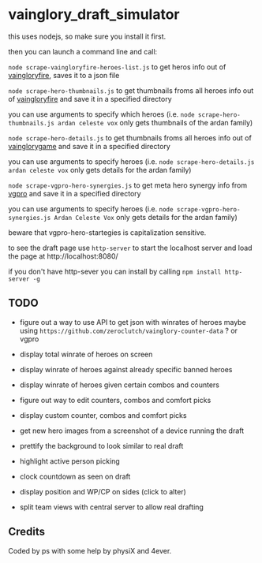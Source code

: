 # vainglory_draft_simulator

this uses nodejs, so make sure you install it first.

then you can launch a command line and call:

`node scrape-vaingloryfire-heroes-list.js` to get heros info out of [vaingloryfire](https://www.vaingloryfire.com/), saves it to a json file

`node scrape-hero-thumbnails.js` to get thumbnails froms all heroes info out of [vaingloryfire](https://www.vaingloryfire.com/) and save it in a specified directory

you can use arguments to specify which heroes (i.e. `node scrape-hero-thumbnails.js ardan celeste vox` only gets thumbnails of the ardan family)

`node scrape-hero-details.js` to get thumbnails froms all heroes info out of [vainglorygame](https://www.vainglorygame.com/) and save it in a specified directory

you can use arguments to specify heroes (i.e. `node scrape-hero-details.js ardan celeste vox` only gets details for the ardan family)

`node scrape-vgpro-hero-synergies.js` to get meta hero synergy info from [vgpro](https://vgpro.gg/) and save it in a specified directory

you can use arguments to specify heroes (i.e. `node scrape-vgpro-hero-synergies.js Ardan Celeste Vox` only gets details for the ardan family)

beware that vgpro-hero-startegies is capitalization sensitive.

to see the draft page use `http-server` to start the localhost server and load the page at http://localhost:8080/

if you don't have http-sever you can install by calling `npm install http-server -g`

## TODO

* figure out a way to use API to get json with winrates of heroes maybe using `https://github.com/zeroclutch/vainglory-counter-data` ? or vgpro

* display total winrate of heroes on screen

* display winrate of heroes against already specific banned heroes

* display winrate of heroes given certain combos and counters

* figure out way to edit counters, combos and comfort picks

* display custom counter, combos and comfort picks

* get new hero images from a screenshot of a device running the draft

* prettify the background to look similar to real draft

* highlight active person picking

* clock countdown as seen on draft

* display position and WP/CP on sides (click to alter)

* split team views with central server to allow real drafting

## Credits

Coded by ps with some help by physiX and 4ever.